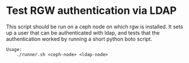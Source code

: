# Test RGW authentication via LDAP 

This script should be run on a ceph node on which rgw is installed.  It sets up a user that can be authenticated with ldap, and tests that the authentication worked by running a short python boto script.

```
Usage:
    ./runner.sh <ceph-node> <ldap-node>
```
